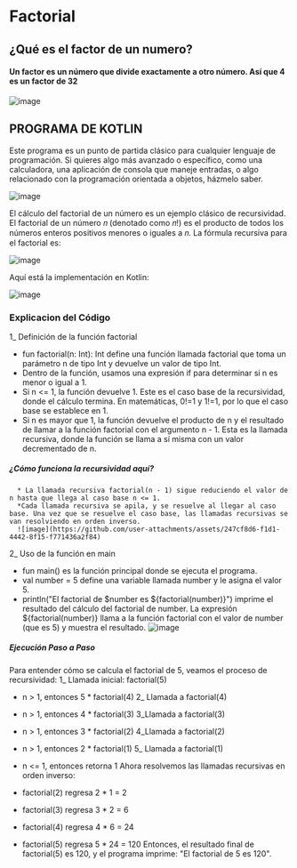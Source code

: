 # Factorial
## ¿Qué es el factor de un numero?
 #### Un factor es un número que divide exactamente a otro número. Así que 4 ‍ es un factor de 32
![image](https://github.com/user-attachments/assets/3f8f1def-3679-4d3a-b9eb-b45a6459fc3c)
## PROGRAMA DE KOTLIN 
Este programa es un punto de partida clásico para cualquier lenguaje de programación. Si quieres algo más avanzado o específico, como una calculadora, una aplicación de consola que maneje entradas, o algo relacionado con la programación orientada a objetos, házmelo saber. 

![image](https://github.com/user-attachments/assets/466b02a3-103d-4bc0-a843-6a2260887096)

El cálculo del factorial de un número es un ejemplo clásico de recursividad. El factorial de un número 
𝑛 (denotado como 𝑛!) es el producto de todos los números enteros positivos menores o iguales a 𝑛. La fórmula recursiva para el factorial es:

![image](https://github.com/user-attachments/assets/79a1e237-faa5-4de6-b3c1-6f22dde6ecd4)

Aquí está la implementación en Kotlin:

![image](https://github.com/user-attachments/assets/1c6fb59f-a426-44a7-84d1-ffa6c992ac3a)


### Explicacion del Código
1_ Definición de la función factorial
   * fun factorial(n: Int): Int define una función llamada factorial que toma un parámetro n de tipo Int y devuelve un valor de tipo Int.
   * Dentro de la función, usamos una expresión if para determinar si n es menor o igual a 1.
   * Si n <= 1, la función devuelve 1. Este es el caso base de la recursividad, donde el cálculo termina. En matemáticas, 0!=1 y 1!=1, por lo que el caso base se establece en 1.
   * Si n es mayor que 1, la función devuelve el producto de n y el resultado de llamar a la función factorial con el argumento n - 1. Esta es la llamada recursiva, donde la función se llama a sí misma con un valor decrementado de n.
##### ¿Cómo funciona la recursividad aquí?
      * La llamada recursiva factorial(n - 1) sigue reduciendo el valor de n hasta que llega al caso base n <= 1.
      *Cada llamada recursiva se apila, y se resuelve al llegar al caso base. Una vez que se resuelve el caso base, las llamadas recursivas se van resolviendo en orden inverso.
      ![image](https://github.com/user-attachments/assets/247cf8d6-f1d1-4442-8f15-f771436a2f84)

   2_ Uso de la función en main
   * fun main() es la función principal donde se ejecuta el programa.
   * val number = 5 define una variable llamada number y le asigna el valor 5.
   * println("El factorial de $number es ${factorial(number)}") imprime el resultado del cálculo del factorial de number. La expresión ${factorial(number)} llama a la función factorial con el valor de number (que es 5) y muestra el resultado.
![image](https://github.com/user-attachments/assets/8000ce97-aa81-4224-a9e9-62dee12f0130)
##### Ejecución Paso a Paso
Para entender cómo se calcula el factorial de 5, veamos el proceso de recursividad:
1_ Llamada inicial: factorial(5)
* n > 1, entonces 5 * factorial(4)
2_ Llamada a factorial(4)
* n > 1, entonces 4 * factorial(3)
3_Llamada a factorial(3)
* n > 1, entonces 3 * factorial(2)
4_Llamada a factorial(2)
 * n > 1, entonces 2 * factorial(1)
5_  Llamada a factorial(1)   
* n <= 1, entonces retorna 1
Ahora resolvemos las llamadas recursivas en orden inverso:

* factorial(2) regresa 2 * 1 = 2
* factorial(3) regresa 3 * 2 = 6
* factorial(4) regresa 4 * 6 = 24
* factorial(5) regresa 5 * 24 = 120
Entonces, el resultado final de factorial(5) es 120, y el programa imprime: "El factorial de 5 es 120".






